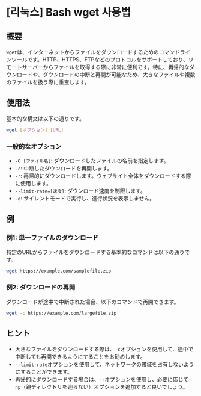 # [리눅스] Bash wget 사용법

## 概要
`wget`は、インターネットからファイルをダウンロードするためのコマンドラインツールです。HTTP、HTTPS、FTPなどのプロトコルをサポートしており、リモートサーバーからファイルを取得する際に非常に便利です。特に、再帰的なダウンロードや、ダウンロードの中断と再開が可能なため、大きなファイルや複数のファイルを扱う際に重宝します。

## 使用法
基本的な構文は以下の通りです。

```bash
wget [オプション] [URL]
```

### 一般的なオプション
- `-O [ファイル名]`: ダウンロードしたファイルの名前を指定します。
- `-c`: 中断したダウンロードを再開します。
- `-r`: 再帰的にダウンロードします。ウェブサイト全体をダウンロードする際に使用します。
- `--limit-rate=[速度]`: ダウンロード速度を制限します。
- `-q`: サイレントモードで実行し、進行状況を表示しません。

## 例
### 例1: 単一ファイルのダウンロード
特定のURLからファイルをダウンロードする基本的なコマンドは以下の通りです。

```bash
wget https://example.com/samplefile.zip
```

### 例2: ダウンロードの再開
ダウンロードが途中で中断された場合、以下のコマンドで再開できます。

```bash
wget -c https://example.com/largefile.zip
```

## ヒント
- 大きなファイルをダウンロードする際は、`-c`オプションを使用して、途中で中断しても再開できるようにすることをお勧めします。
- `--limit-rate`オプションを使用して、ネットワークの帯域を占有しないようにすることができます。
- 再帰的にダウンロードする場合は、`-r`オプションを使用し、必要に応じて`-np`（親ディレクトリを辿らない）オプションを追加すると良いでしょう。